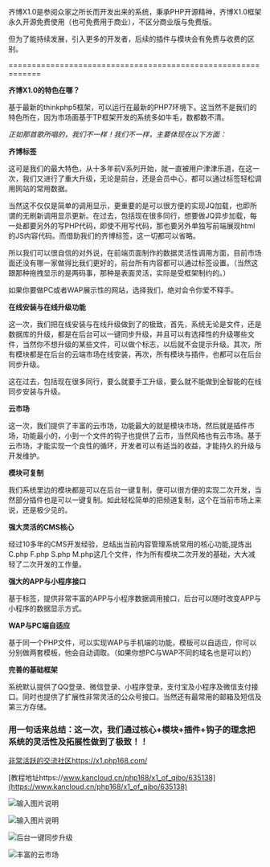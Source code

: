 ﻿

齐博X1.0是参阅众家之所长而开发出来的系统，秉承PHP开源精神，齐博X1.0框架永久开源免费使用（也可免费用于商业），不区分商业版与免费版。

但为了能持续发展，引入更多的开发者，后续的插件与模块会有免费与收费的区别。


=============================================================


 **齐博X1.0的特色在哪？** 



基于最新的thinkphp5框架，可以运行在最新的PHP7环境下。这当然不是我们的特色所在，因为市场面基于TP框架开发的系统多如牛毛，数都数不清。




 _正如那首歌所唱的，我们不一样！我们不一样，主要体现在以下方面：_ 



 **齐博标签** 

这可是我们的最大特色，从十多年前V系列开始，就一直被用户津津乐道，在这一次，我们又进行了重大升级，无论是前台，还是会员中心，都可以通过标签轻松调用网站的常用数据。

当然这不仅仅是简单的调用显示，更重要的是可以很方便的实现JQ加载，也即所谓的无刷新调用显示更新。在过去，包括现在很多同行，想要做JQ异步加载，每一处都要另外的写PHP代码，即使不用写代码，那也要另外单独写前端展现html的JS内容代码。而借助我们的齐博标签，这一切都可以省略。

所以我们可以很自信的对外说，在前端页面制作的数据灵活性调用方面，目前市场面还没有哪一家做得比我们更好的，前台所有内容都可以通过标签设置。（当然这跟那种拖拽显示的是两码事，那种是表面灵活，实际是受框架制约的。）

如果你要做PC或者WAP展示性的网站，选择我们，绝对会令你爱不释手。





 **在线安装与在线升级功能** 

这一次，我们把在线安装与在线升级做到了的极致，首先，系统无论是文件，还是数据库的升级，都是在后台可以一键同步升级，并且可以有选择性的升级哪些文件，当然你不想升级的某些文件，可以做个标志，以后就不会提示升级。其次，所有模块都是在后台的云端市场在线安装，再次，所有模块与插件，也都可以在后台同步升级。

这在过去，包括现在很多同行，要么就要手工升级，要么就不能做到全智能的在线同步安装与升级。



 **云市场** 

这一次，我们提供了丰富的云市场，功能最大的就是模块市场，然后就是插件市场，功能最小的，小到一个文件的钩子也提供了云市，当然风格也有云市场。基于云市场，才能实现一个良性的循环，开发者可以有适当的收益，才能持久的升级与开发维护。



 **模块可复制** 

我们系统里边的模块都是可以在后台一键复制，便可以很方便的实现二次开发，当然部分插件也是可以一键复制。如此轻松简单的把频道复制，这个在当前市场上来说，还是极少见的。





 **强大灵活的CMS核心** 

经过10多年的CMS开发经验，总结出当前内容管理系统常用的核心功能,提炼出C.php F.php S.php M.php这几个文件，作为所有模块二次开发的基础，大大减轻了二次开发的工作量。



 **强大的APP与小程序接口** 

基于标签，提供非常丰富的APP与小程序数据调用接口，后台可以随时改变APP与小程序的数据显示方式。



 **WAP与PC端自适应** 

基于同一个PHP文件，可以实现WAP与手机端的功能，模板可以自适应，你可以分别做两套模板，他会自动调取。（如果你想PC与WAP不同的域名也是可以的）



 **完善的基础框架** 

系统默认提供了QQ登录、微信登录、小程序登录，支付宝及小程序及微信支付接口。同时也提供了扩展性非常灵活的公众号接口。当然还有最常用的邮箱及短信及第三方存储。





### 用一句话来总结：这一次，我们通过核心+模块+插件+钩子的理念把系统的灵活性及拓展性做到了极致！！




[非常活跃的交流社区https://x1.php168.com/](https://x1.php168.com/)



 [教程地址https://www.kancloud.cn/php168/x1_of_qibo/635138](https://www.kancloud.cn/php168/x1_of_qibo/635138)







![输入图片说明](https://gitee.com/uploads/images/2018/0524/121437_b45c7e64_1663089.jpeg "321.jpg")

![输入图片说明](https://gitee.com/uploads/images/2018/0518/172429_d8fe945b_1663089.jpeg "12.jpg")

![后台一键同步升级](https://gitee.com/uploads/images/2018/0516/151957_184f4d97_1663089.jpeg "1.jpg")

![丰富的云市场](https://gitee.com/uploads/images/2018/0516/152152_9deb2c8c_1663089.jpeg "2.jpg")